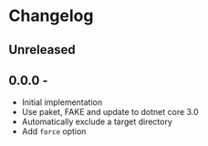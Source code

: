 # Changelog

<!-- There is always Unreleased section on the top. Subsections (Add, Changed, Fix, Removed) should be Add as needed. -->
## Unreleased

## 0.0.0 -
- Initial implementation
- Use paket, FAKE and update to dotnet core 3.0
- Automatically exclude a target directory
- Add `force` option
